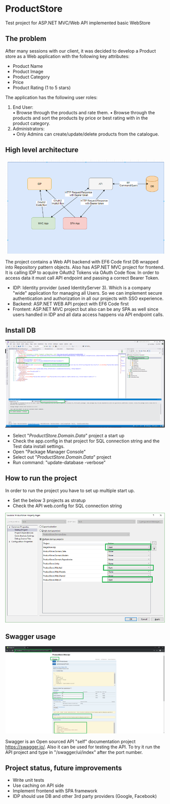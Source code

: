 ﻿# ProductStore
Test project for ASP.NET MVC/Web API implemented basic WebStore

## The problem 
 
After many sessions with our client, it was decided to develop a Product store as a Web application with the following key attributes: 
  
- Product Name 
- Product Image 
- Product Category 
- Price 
- Product Rating (1 to 5 stars) 

The application has the following user roles:
1.	End User:  
•	Browse through the products and rate them. 
•	Browse through the products and sort the products by price or best rating with in the product category. 
2.	Administrators:  
•	Only Admins can create/update/delete products from the catalogue.

## High level architecture

![Architecture](https://github.com/majorimi/ProductStore/raw/master/doc/Architecture.PNG "High lever architecture")

The project contains a Web API backend with EF6 Code first DB wrapped into Repository pattern objects. Also has ASP.NET MVC project for frontend. It is calling IDP to acquire OAuth2 Tokens via OAuth Code flow. In order to access data it must call API endpoint and passing a correct Bearer Token.

- IDP: Identity provider (used IdentityServer 3). Which is a company "wide" application for managing all Users. So we can implement secure authentication and authorization in all our projects with SSO experience.
- Backend: ASP.NET WEB API project with EF6 Code first
- Frontent: ASP.NET MVC project but also can be any SPA as well since users handled in IDP and all data access happens via API endpoint calls.

## Install DB

![EF](https://github.com/majorimi/ProductStore/raw/master/doc/EF_DB_Install.png "EF Install")

- Select "*ProductStore.Domain.Data*" project a start up
- Check the app.config in that project for SQL connection string and the Test data install settings.
- Open "Package Manager Console"
- Select out "*ProductStore.Domain.Data*" project
- Run command: "update-database -verbose"

## How to run the project
In order to run the project you have to set up multiple start up.

- Set the below 3 projects as stratup
- Check the API web.config for SQL connection string

![Run](https://github.com/majorimi/ProductStore/raw/master/doc/start.png "Run")

## Swagger usage

![Swagger](https://github.com/majorimi/ProductStore/raw/master/doc/swagger.png "Swagger")

Swagger is an Open sourced API "self" documentation project https://swagger.io/. Also it can be used for testing the API. 
To try it run the API project and type in "/swagger/ui/index" after the port number.

## Project status, future improvements

- Write unit tests
- Use caching on API side
- Implement frontend with SPA framework
- IDP should use DB and other 3rd party providers (Google, Facebook)
